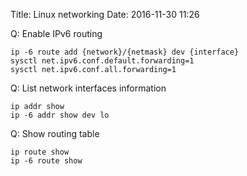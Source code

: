 Title: Linux networking
Date: 2016-11-30 11:26

Q: Enable IPv6 routing

    ip -6 route add {network}/{netmask} dev {interface}
    sysctl net.ipv6.conf.default.forwarding=1
    sysctl net.ipv6.conf.all.forwarding=1

Q: List network interfaces information

    ip addr show
    ip -6 addr show dev lo

Q: Show routing table
    
    ip route show
    ip -6 route show
